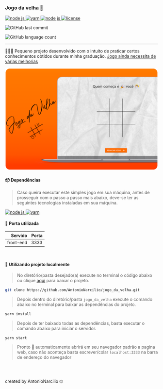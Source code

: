 ### Jogo da velha 👵

<a href="https://nodejs.org/en/">
 <img src="https://img.shields.io/static/v1?label=node%20js&message=javascript%20runtime%20environment&color=339933&labelColor=282a36&style=flat&logo=node.js&logoColor=white" alt="node js"/>
</a>

<a href="https://classic.yarnpkg.com/en/docs/install#debian-stable">
 <img src="https://img.shields.io/static/v1?label=yarn&message=package%20manager&color=2C8EBB&labelColor=282a36&style=flat&logo=Yarn&logoColor=white" alt="yarn"/>
</a>

<a href="https://www.heroku.com/home">
 <img src="https://img.shields.io/static/v1?label=heroku&message=cloud%20platform&color=430098&labelColor=282a36&style=flat&logo=heroku&logoColor=white" alt="node js"/>
</a>

<a href="https://github.com/AntonioNarcilio/jogo_da_velha/blob/master/LICENSE">
 <img src="https://img.shields.io/github/license/AntonioNarcilio/jogo_da_velha?label=license&color=dc0003&labelColor=282a36" alt="license"/>
</a>

<!-- ![GitHub repo size](https://img.shields.io/github/repo-size/AntonioNarcilio/jogo_da_velha?color=dc0003&labelColor=282a36&logo=GitHub&logoColor=white) -->

![GitHub last commit](https://img.shields.io/github/last-commit/AntonioNarcilio/jogo_da_velha?&color=dc0003&labelColor=282a36)

![GitHub language count](https://img.shields.io/github/languages/count/AntonioNarcilio/jogo_da_velha?&color=dc0003&labelColor=282a36)


---
👨🏻‍💻 Pequeno projeto desenvolvido com o intuito de praticar certos conhecimentos obtidos durante minha graduação.
[Jogo ainda necessita de várias melhorias](https://github.com/AntonioNarcilio/jogo_da_velha/issues)

<a href="https://an-jogo-da-velha.herokuapp.com">
 <img src="/public/assets/jogo_da_velha-screen.png" title="ir para o jogo 🕹">
</a>


<br/>

#### 📦 **Dependências**

> Caso queira executar este simples jogo em sua máquina, antes de prosseguir com o passo a passo mais abaixo, deve-se ter as seguintes tecnologias instaladas em sua máquina.  

<a href="https://nodejs.org/en/">
 <img src="https://img.shields.io/static/v1?label=node%20js&message=javascript%20runtime%20environment&color=339933&labelColor=282a36&style=flat&logo=node.js&logoColor=white" alt="node js"/>
</a>

<a href="https://classic.yarnpkg.com/en/docs/install#debian-stable">
 <img src="https://img.shields.io/static/v1?label=yarn&message=package%20manager&color=2C8EBB&labelColor=282a36&style=flat&logo=Yarn&logoColor=white" alt="yarn"/>
</a>


<br/>

#### 🚪 **Porta utilizada**

Servido | Porta
|------:|:------|
| front-end| 3333|

<br/>


#### 🏡 **Utilizando projeto localmente**

>No diretório/pasta desejado(a) execute no terminal o código abaixo ou clique [aqui](https://github.com/AntonioNarcilio/jogo_da_velha/releases) para baixar o projeto.

~~~bash
git clone https://github.com/AntonioNarcilio/jogo_da_velha.git
~~~

> Depois dentro do diretório/pasta `jogo_da_velha` execute o comando abaixo no terminal para baixar as dependências do projeto.

~~~bash
yarn install
~~~

> Depois de ter baixado todas as dependências, basta executar o comando abaixo para iniciar o servidor.

~~~bash
yarn start
~~~

> Pronto 🎊 automaticamente abrirá em seu navegador padrão a pagina web, caso não aconteça basta escrever/colar `localhost:3333` na barra de endereço do navegador

<br/>
<br/>

created by AntonioNarcilio 🤓
